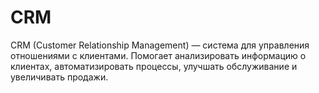 # CRM

CRM (Customer Relationship Management) — система для управления отношениями с клиентами. Помогает анализировать информацию о клиентах, автоматизировать процессы, улучшать обслуживание и увеличивать продажи.
